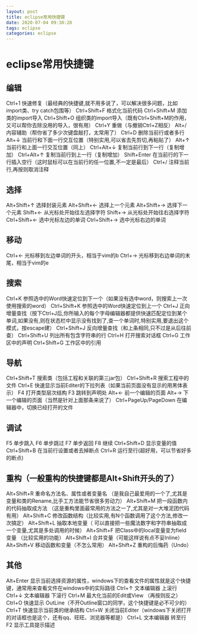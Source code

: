 ```yaml
---
layout: post
title: eclipse常用快捷键
date: 2020-07-04 09:30:28
tags: eclipse
categories: eclipse
---
```



# eclipse常用快捷键

## 编辑
Ctrl+1	快速修复（最经典的快捷键,就不用多说了，可以解决很多问题，比如import类、try catch包围等）
Ctrl+Shift+F	格式化当前代码
Ctrl+Shift+M	添加类的import导入
Ctrl+Shift+O	组织类的import导入（既有Ctrl+Shift+M的作用，又可以帮你去除没用的导入，很有用）
Ctrl+Y	重做（与撤销Ctrl+Z相反）
Alt+/	内容辅助（帮你省了多少次键盘敲打，太常用了）
Ctrl+D	删除当前行或者多行
Alt+↓	当前行和下面一行交互位置（特别实用,可以省去先剪切,再粘贴了）
Alt+↑	当前行和上面一行交互位置（同上）
Ctrl+Alt+↓	复制当前行到下一行（复制增加）
Ctrl+Alt+↑	复制当前行到上一行（复制增加）
Shift+Enter	在当前行的下一行插入空行（这时鼠标可以在当前行的任一位置,不一定是最后）
Ctrl+/	注释当前行,再按则取消注释
## 选择
Alt+Shift+↑	选择封装元素
Alt+Shift+←	选择上一个元素
Alt+Shift+→	选择下一个元素
Shift+←	从光标处开始往左选择字符
Shift+→	从光标处开始往右选择字符
Ctrl+Shift+←	选中光标左边的单词
Ctrl+Shift+→	选中光标右边的单词
## 移动
Ctrl+←	光标移到左边单词的开头，相当于vim的b
Ctrl+→	光标移到右边单词的末尾，相当于vim的e
## 搜索
Ctrl+K	参照选中的Word快速定位到下一个（如果没有选中word，则搜索上一次使用搜索的word）
Ctrl+Shift+K	参照选中的Word快速定位到上一个
Ctrl+J	正向增量查找（按下Ctrl+J后,你所输入的每个字母编辑器都提供快速匹配定位到某个单词,如果没有,则在状态栏中显示没有找到了,查一个单词时,特别实用,要退出这个模式，按escape建）
Ctrl+Shift+J	反向增量查找（和上条相同,只不过是从后往前查）
Ctrl+Shift+U	列出所有包含字符串的行
Ctrl+H	打开搜索对话框
Ctrl+G	工作区中的声明
Ctrl+Shift+G	工作区中的引用
## 导航
Ctrl+Shift+T	搜索类（包括工程和关联的第三jar包）
Ctrl+Shift+R	搜索工程中的文件
Ctrl+E	快速显示当前Editer的下拉列表（如果当前页面没有显示的用黑体表示）
F4	打开类型层次结构
F3	跳转到声明处
Alt+←	前一个编辑的页面
Alt+→	下一个编辑的页面（当然是针对上面那条来说了）
Ctrl+PageUp/PageDown	在编辑器中，切换已经打开的文件
## 调试
F5	单步跳入
F6	单步跳过
F7	单步返回
F8	继续
Ctrl+Shift+D	显示变量的值
Ctrl+Shift+B	在当前行设置或者去掉断点
Ctrl+R	运行至行(超好用，可以节省好多的断点)
## 重构（一般重构的快捷键都是Alt+Shift开头的了）
Alt+Shift+R	重命名方法名、属性或者变量名 （是我自己最爱用的一个了,尤其是变量和类的Rename,比手工方法能节省很多劳动力）
Alt+Shift+M	把一段函数内的代码抽取成方法 （这是重构里面最常用的方法之一了,尤其是对一大堆泥团代码有用）
Alt+Shift+C	修改函数结构（比较实用,有N个函数调用了这个方法,修改一次搞定）
Alt+Shift+L	抽取本地变量（ 可以直接把一些魔法数字和字符串抽取成一个变量,尤其是多处调用的时候）
Alt+Shift+F	把Class中的local变量变为field变量 （比较实用的功能）
Alt+Shift+I	合并变量（可能这样说有点不妥Inline）
Alt+Shift+V	移动函数和变量（不怎么常用）
Alt+Shift+Z	重构的后悔药（Undo）
## 其他
Alt+Enter	显示当前选择资源的属性，windows下的查看文件的属性就是这个快捷键，通常用来查看文件在windows中的实际路径
Ctrl+↑	文本编辑器 上滚行
Ctrl+↓	文本编辑器 下滚行
Ctrl+M	最大化当前的Edit或View （再按则反之）
Ctrl+O	快速显示 OutLine（不开Outline窗口的同学，这个快捷键是必不可少的）
Ctrl+T	快速显示当前类的继承结构
Ctrl+W	关闭当前Editer（windows下关闭打开的对话框也是这个，还有qq、旺旺、浏览器等都是）
Ctrl+L	文本编辑器 转至行
F2	显示工具提示描述
